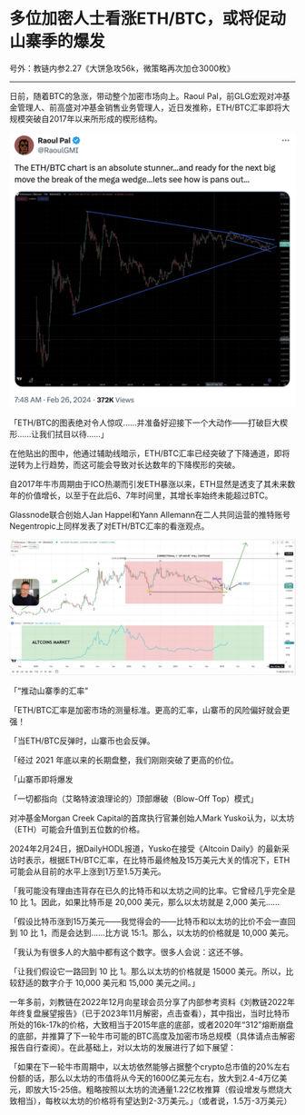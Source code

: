 # 多位加密人士看涨ETH/BTC，或将促动山寨季的爆发

号外：教链内参2.27《大饼急攻56k，微策略再次加仓3000枚》

* * *

日前，随着BTC的急涨，带动整个加密市场向上。Raoul Pal，前GLG宏观对冲基金管理人、前高盛对冲基金销售业务管理人，近日发推称，ETH/BTC汇率即将大规模突破自2017年以来所形成的楔形结构。

![](2024-02-28-A01.png)

「ETH/BTC的图表绝对令人惊叹......并准备好迎接下一个大动作——打破巨大楔形......让我们拭目以待......」

在他贴出的图中，他通过辅助线暗示，ETH/BTC汇率已经突破了下降通道，即将逆转为上行趋势，而这可能会导致对长达数年的下降楔形的突破。

自2017年牛市周期由于ICO热潮而引发ETH暴涨以来，ETH显然是透支了其未来数年的价值增长，以至于在此后6、7年时间里，其增长率始终未能超过BTC。

Glassnode联合创始人Jan Happel和Yann Allemann在二人共同运营的推特账号Negentropic上同样发表了对ETH/BTC汇率的看涨观点。

![](2024-02-28-A02.jpeg)

「“推动山寨季的汇率”

「ETH/BTC汇率是加密市场的测量标准。更高的汇率，山寨币的风险偏好就会更强！

「当ETH/BTC反弹时，山寨币也会反弹。

「经过 2021 年底以来的长期盘整，我们刚刚突破了更高的价位。

「山寨币即将爆发

「一切都指向（艾略特波浪理论的）顶部爆破（Blow-Off Top）模式」

对冲基金Morgan Creek Capital的首席执行官兼创始人Mark Yusko认为，以太坊（ETH）可能会升值到五位数的价格。

2024年2月24日，据DailyHODL报道，Yusko在接受《Altcoin Daily》的最新采访时表示，根据ETH/BTC汇率，在比特币最终触及15万美元大关的情况下，ETH可能会从目前的水平上涨到1万至1.5万美元。

「我可能没有理由违背存在已久的比特币和以太坊之间的比率。它曾经几乎完全是 10 比 1。因此，如果比特币是 20,000 美元，那么以太坊就是 2,000 美元......

「假设比特币涨到15万美元——我觉得会的——比特币和以太坊的比价不会一直回到 10 比 1，而是会达到......比方说 15:1。那么，以太坊的价格就是 10,000 美元。

「我认为有很多人的大脑中都有这个数字。很多人会说：这还不够。

「让我们假设它一路回到 10 比 1。那么以太坊的价格就是 15000 美元。所以，比较舒适的数字介于 10,000 美元和 15,000 美元之间。」

一年多前，刘教链在2022年12月向星球会员分享了内部参考资料《刘教链2022年年终复盘展望报告》（已于2023年11月解密，点击查看），其中指出，当时比特币所处的16k-17k的价格，大致相当于2015年底的底部，或者2020年“312”熔断崩盘的底部，并推算了下一轮牛市可能的BTC高度及加密市场总规模（具体请点击解密报告自行查阅）。在此基础上，对以太坊的发展进行了如下展望：

「如果在下一轮牛市周期中，以太坊依然能够占据整个crypto总市值的20%左右份额的话，那么以太坊的市值将从今天的1600亿美元左右，放大到2.4-4万亿美元，即放大15-25倍。粗略按照以太坊的流通量1.22亿枚推算（假设增发与燃烧大致相当），每枚以太坊的价格将有望达到2-3万美元。」（或者说，1.5万-3万美元）

